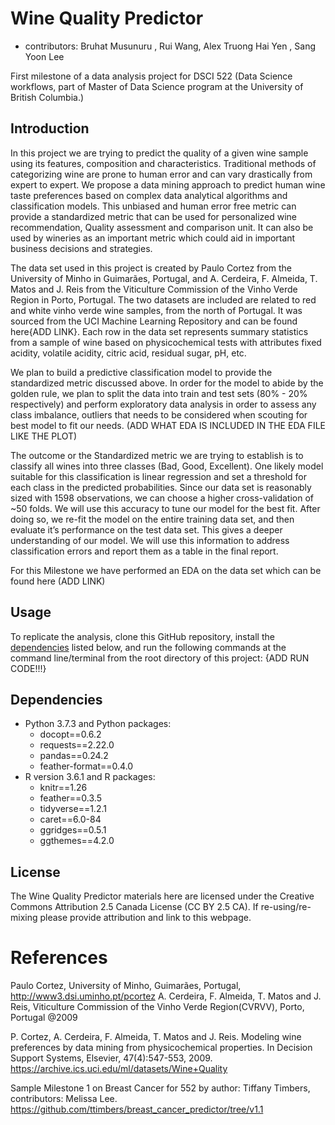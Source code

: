 # Wine Quality Predictor

  - contributors: Bruhat Musunuru , Rui Wang, Alex Truong Hai Yen , Sang Yoon Lee

First milestone of a data analysis project for DSCI 522 (Data Science workflows, part of Master of Data Science program at the University of British Columbia.)

## Introduction

In this project we are trying to predict the quality of a given wine sample using its features, composition and characteristics. Traditional methods of categorizing wine are prone to human error and can vary drastically from expert to expert. We propose a data mining approach to predict human wine taste preferences based on complex data analytical algorithms and classification models. This unbiased and human error free metric can provide a standardized metric that can be used for personalized wine recommendation, Quality assessment and comparison unit. It can also be used by wineries as an important metric which could aid in important business decisions and strategies.
	
  The data set used in this project is created by Paulo Cortez from the University of Minho in Guimarães, Portugal, and A. Cerdeira, F. Almeida, T. Matos and J. Reis from the Viticulture Commission of the Vinho Verde Region in Porto, Portugal. The two datasets are included are related to red and white vinho verde wine samples, from the north of Portugal. It was sourced from the UCI Machine Learning Repository and can be found here{ADD LINK}. Each row in the data set represents summary statistics from a sample of wine based on physicochemical tests with attributes fixed acidity, volatile acidity, citric acid, residual sugar, pH, etc.  

  We plan to build a predictive classification model to provide the standardized metric discussed above. In order for the model to abide by the golden rule, we plan to split the data into train and test sets (80% - 20% respectively) and perform exploratory data analysis in order to assess any class imbalance, outliers that needs to be considered when scouting for best model to fit our needs. (ADD WHAT EDA IS INCLUDED IN THE EDA FILE LIKE THE PLOT)
	
  The outcome or the Standardized metric we are trying to establish is to classify all wines into three classes (Bad, Good, Excellent). One likely model suitable for this classification is linear regression and set a threshold for each class in the predicted probabilities. Since our data set is reasonably sized with 1598 observations, we can choose a higher cross-validation of ~50 folds. We will use this accuracy to tune our model for the best fit. After doing so, we re-fit the model on the entire training data set, and then evaluate it’s performance on the test data set. This gives a deeper understanding of our model. We will use this information to address classification errors and report them as a table in the final report.

For this Milestone we have performed an EDA on the data set which can be found here (ADD LINK)
 



## Usage

To replicate the analysis, clone this GitHub repository, install the
[dependencies](#dependencies) listed below, and run the following
commands at the command line/terminal from the root directory of this
project: {ADD RUN CODE!!!}


## Dependencies

  - Python 3.7.3 and Python packages:
      - docopt==0.6.2
      - requests==2.22.0
      - pandas==0.24.2
      - feather-format==0.4.0
  - R version 3.6.1 and R packages:
      - knitr==1.26
      - feather==0.3.5
      - tidyverse==1.2.1
      - caret==6.0-84
      - ggridges==0.5.1
      - ggthemes==4.2.0

## License

The Wine Quality Predictor materials here are licensed under the
Creative Commons Attribution 2.5 Canada License (CC BY 2.5 CA). If
re-using/re-mixing please provide attribution and link to this webpage.

# References

<div id="refs" class="references">

<div>

Paulo Cortez, University of Minho, Guimarães, Portugal, http://www3.dsi.uminho.pt/pcortez
A. Cerdeira, F. Almeida, T. Matos and J. Reis, Viticulture Commission of the Vinho Verde Region(CVRVV), Porto, Portugal
@2009
</div>

<div>

P. Cortez, A. Cerdeira, F. Almeida, T. Matos and J. Reis.
Modeling wine preferences by data mining from physicochemical properties. In Decision Support Systems, Elsevier, 47(4):547-553, 2009. https://archive.ics.uci.edu/ml/datasets/Wine+Quality

</div>

<div>
  
Sample Milestone 1 on Breast Cancer for 552 by author: Tiffany Timbers, contributors: Melissa Lee. https://github.com/ttimbers/breast_cancer_predictor/tree/v1.1

</div>

</div>
